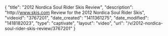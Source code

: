 {
    "title": "2012 Nordica Soul Rider Skis Review",
    "description": "http:\/\/www.skis.com Review for the 2012 Nordica Soul Rider Skis",
    "videoid": "3767201",
    "date_created": "1411361275",
    "date_modified": "1418182023",
    "type": "captivate",
    "layout": "video",
    "url": "\/v\/2012-nordica-soul-rider-skis-review\/3767201"
}